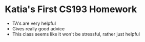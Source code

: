 # Katia's First CS193 Homework

- TA's are very helpful
- Gives really good advice
- This class seems like it won't be stressful, rather just helpful



